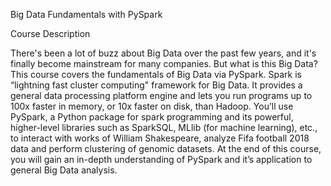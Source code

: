 Big Data Fundamentals with PySpark

Course Description

There's been a lot of buzz about Big Data over the past few years, and it's finally become mainstream for many companies. But what is this Big Data? This course covers the fundamentals of Big Data via PySpark. Spark is “lightning fast cluster computing" framework for Big Data. It provides a general data processing platform engine and lets you run programs up to 100x faster in memory, or 10x faster on disk, than Hadoop. You’ll use PySpark, a Python package for spark programming and its powerful, higher-level libraries such as SparkSQL, MLlib (for machine learning), etc., to interact with works of William Shakespeare, analyze Fifa football 2018 data and perform clustering of genomic datasets. At the end of this course, you will gain an in-depth understanding of PySpark and it’s application to general Big Data analysis.
